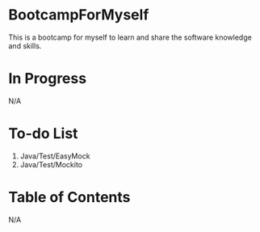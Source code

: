 # BootcampForMyself
This is a bootcamp for myself to learn and share the software knowledge and skills.

# In Progress
N/A

# To-do List
1. Java/Test/EasyMock
1. Java/Test/Mockito

# Table of Contents
N/A
